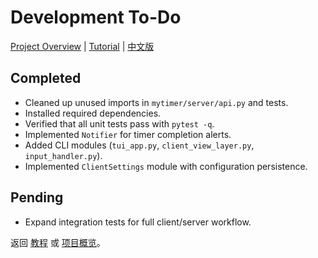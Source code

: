 # Development To-Do
[Project Overview](README.md) | [Tutorial](TUTORIAL.md) | [中文版](ROADMAP.zh.md)


## Completed
- Cleaned up unused imports in `mytimer/server/api.py` and tests.
- Installed required dependencies.
- Verified that all unit tests pass with `pytest -q`.
- Implemented `Notifier` for timer completion alerts.
- Added CLI modules (`tui_app.py`, `client_view_layer.py`, `input_handler.py`).
- Implemented `ClientSettings` module with configuration persistence.

## Pending
 - Expand integration tests for full client/server workflow.

返回 [教程](TUTORIAL.md) 或 [项目概览](README.md)。
